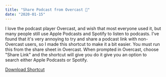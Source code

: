 ```yaml
---
title: "Share Podcast from Overcast 📱"
date: "2020-01-15"
---
```


I love the podcast player Overcast, and wish that most everyone used it, but many people still use Apple Podcasts and Spotify to listen to podcasts. I've found that it's very annoying to try and share a podcast link with non-Overcast users, so I made this shortcut to make it a bit easier. You must run this from the share sheet in Overcast. When prompted in Overcast, choose "Share Link" and the shortcut will give you do it give you an option to search either Apple Podcasts or Spotify.

<a class="btn btn-primary" href="https://www.icloud.com/shortcuts/fd00d6bdc0f444e687c71bcb7820d809" target="_blank" rel="nofollow noopener noreferrer">Download Shortcut</a>